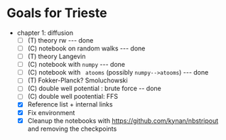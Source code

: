 # Goals for Trieste

- chapter 1: diffusion 
  - [ ] (T) theory rw --- done
  - [ ] (C) notebook on random walks  --- done
  - [ ] (T) theory Langevin
  - [ ] (C) notebook with `numpy` --- done
  - [ ] (C) notebook with ` atooms` (possibly `numpy-->atooms`) --- done
  - [ ] (T) Fokker-Planck? Smoluchowski 
  - [ ] (C) double well potential : brute force -- done
  - [ ] (C) double well pootential: FFS
  - [X] Reference list + internal links
  - [X] Fix environment
  - [X] Cleanup the notebooks with https://github.com/kynan/nbstripout and removing the checkpoints
